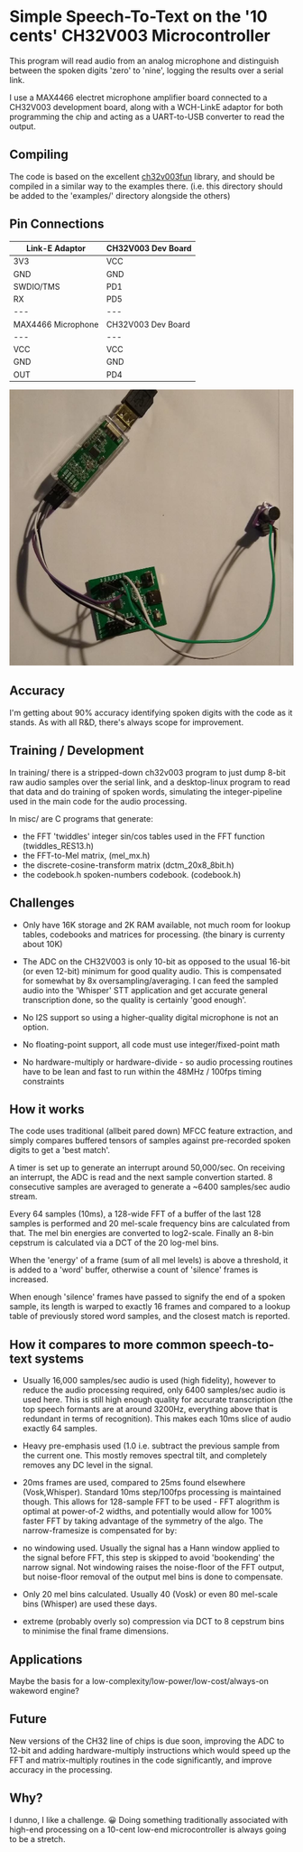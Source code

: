 # Simple Speech-To-Text on the '10 cents' CH32V003 Microcontroller

This program will read audio from an analog microphone
and distinguish between the spoken digits 'zero' to 'nine',
logging the results over a serial link.

I use a MAX4466 electret microphone amplifier board connected to
a CH32V003 development board, along with a WCH-LinkE adaptor for both programming
the chip and acting as a UART-to-USB converter to read the output.

## Compiling

The code is based on the excellent [ch32v003fun](https://github.com/cnlohr/ch32v003fun)
library, and should be compiled in a similar way to the examples there.
(i.e. this directory should be added to the 'examples/' directory
alongside the others)

## Pin Connections

|Link-E Adaptor|CH32V003 Dev Board|
|  --- | --- |
| 3V3 | VCC |
| GND | GND |
| SWDIO/TMS | PD1 |
| RX | PD5 |
| --- | --- |
|MAX4466 Microphone|CH32V003 Dev Board|
| --- | --- |
|VCC | VCC |
| GND | GND |
| OUT | PD4 |

![test](ch32v003_with_max4466_mic.jpg)

## Accuracy

I'm getting about 90% accuracy identifying spoken digits with the code
as it stands. As with all R&D, there's always scope for improvement.

## Training / Development

In training/ there is a stripped-down ch32v003 program to just dump
8-bit raw audio samples over the serial link, and a desktop-linux program
to read that data and do training of spoken words, simulating the
integer-pipeline used in the main code for the audio processing.

In misc/ are C programs that generate:

- the FFT 'twiddles' integer sin/cos tables used in the FFT function
(twiddles_RES13.h)
- the FFT-to-Mel matrix, (mel_mx.h)
- the discrete-cosine-transform matrix  (dctm_20x8_8bit.h)
- the  codebook.h spoken-numbers codebook. (codebook.h)

## Challenges

- Only have 16K storage and 2K RAM available, not much room for lookup tables,
codebooks and matrices for processing. (the binary is currenty about 10K)

- The ADC on the CH32V003 is only 10-bit as opposed to the usual 16-bit
(or even 12-bit) minimum for good quality audio.
This is compensated for somewhat  by 8x oversampling/averaging.
I can feed the sampled audio into the 'Whisper' STT application
and get accurate general transcription done, so the quality is certainly
'good enough'.

- No I2S support so using a higher-quality digital microphone is not an option.

- No floating-point support, all code must use integer/fixed-point math

- No hardware-multiply or hardware-divide - so audio processing routines have
to be lean and fast to run within the 48MHz / 100fps timing constraints

## How it works

The code uses traditional (allbeit pared down)  MFCC feature extraction,
and simply compares buffered tensors of samples against pre-recorded
spoken digits to get a 'best match'.

A timer is set up to generate an interrupt around 50,000/sec. On receiving
an interrupt, the ADC is read and the next sample convertion started.
8 consecutive samples are averaged to generate a ~6400 samples/sec audio stream.

Every 64 samples (10ms), a 128-wide FFT of a buffer of the last 128 samples is
performed and 20 mel-scale frequency bins are calculated from that. The
mel bin energies  are converted to log2-scale.
Finally an 8-bin cepstrum is calculated via a DCT of the 20 log-mel bins.

When the 'energy' of a frame (sum of all mel levels) is above a threshold, it is added to a 'word'
buffer, otherwise a count of 'silence' frames is increased.

When enough 'silence' frames have passed to signify the end of a spoken
sample, its length is warped to exactly 16 frames and compared to a
lookup table of previously stored word samples, and the closest match
is reported.

## How it compares to more common speech-to-text systems

- Usually 16,000 samples/sec audio is used (high fidelity), however to
reduce the audio processing required, only 6400 samples/sec audio is used here.
This is still high enough quality for accurate transcription
(the top speech formants are at around 3200Hz, everything above that is redundant
in terms of recognition).
This makes each 10ms slice of audio exactly 64 samples.

- Heavy pre-emphasis used (1.0 i.e. subtract the previous sample from
the current one. This mostly removes spectral tilt, and completely removes
any DC level in the signal.

- 20ms frames are used, compared to 25ms found elsewhere (Vosk,Whisper).  Standard 10ms
step/100fps processing is maintained though. This allows for 128-sample FFT
to be used - FFT alogrithm is optimal at power-of-2 widths, and potentially would
allow for 100% faster FFT by taking advantage of the symmetry of the algo.
 The narrow-framesize is compensated for by:

- no windowing used. Usually the signal has a Hann window applied to  the signal before FFT, this step is skipped to avoid 'bookending' the  narrow signal.
Not windowing raises the noise-floor of the FFT output, but noise-floor removal
of the output mel bins is done to compensate.

- Only 20 mel bins calculated. Usually 40 (Vosk) or even 80 mel-scale bins
(Whisper) are used these days.

- extreme (probably overly so) compression via DCT to 8 cepstrum bins to
minimise the final frame dimensions.

## Applications

Maybe the basis for a low-complexity/low-power/low-cost/always-on wakeword engine?

## Future

New versions of the CH32 line of chips is due soon, improving the ADC to 12-bit and adding hardware-multiply instructions which would speed up the FFT and
matrix-multiply routines in the code significantly, and improve
accuracy in the processing.

## Why?

I dunno, I like a challenge. :grinning:  Doing something traditionally associated with
high-end processing on a 10-cent low-end microcontroller is always going to be
a stretch.
